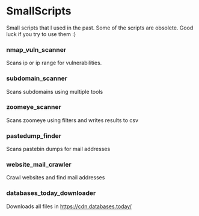 # SmallScripts
Small scripts that I used in the past. Some of the scripts are obsolete. Good luck if you try to use them :)

### nmap_vuln_scanner
Scans ip or ip range for vulnerabilities.

### subdomain_scanner
Scans subdomains using multiple tools

### zoomeye_scanner
Scans zoomeye using filters and writes results to csv

### pastedump_finder
Scans pastebin dumps for mail addresses

### website_mail_crawler
Crawl websites and find mail addresses

### databases_today_downloader
Downloads all files in https://cdn.databases.today/
